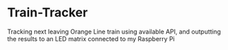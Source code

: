 # Train-Tracker
Tracking next leaving Orange Line train using available API, and outputting the results to an LED matrix connected to my Raspberry Pi 
